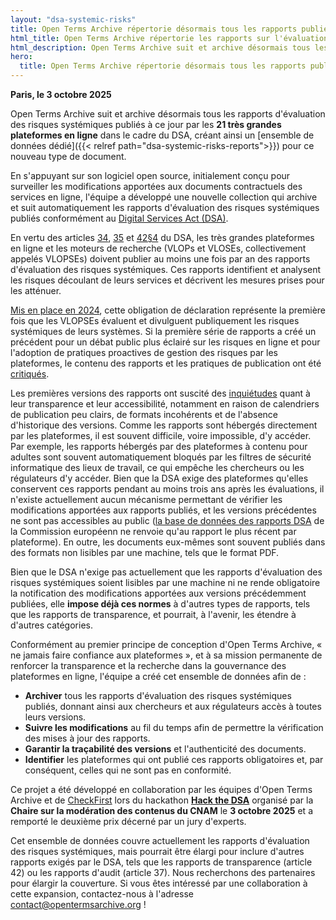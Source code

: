 ```yaml
---
layout: "dsa-systemic-risks"
title: Open Terms Archive répertorie désormais tous les rapports publiés dans le cadre du DSA sur l'évaluation des risques systémiques des très grandes plateformes en ligne.
html_title: Open Terms Archive répertorie les rapports sur l'évaluation des risques systémiques
html_description: Open Terms Archive suit et archive désormais tous les rapports d’évaluation des risques systémiques publiés à ce jour par les 21 très grandes plateformes en ligne dans le cadre du DSA, créant ainsi un ensemble de données dédié pour ce nouveau type de document.
hero:
  title: Open Terms Archive répertorie désormais tous les rapports publiés dans le cadre du DSA sur l'évaluation des risques systémiques des très grandes plateformes en ligne.
---
```


**Paris, le 3 octobre 2025**

Open Terms Archive suit et archive désormais tous les rapports d'évaluation des risques systémiques publiés à ce jour par les **21 très grandes plateformes en ligne** dans le cadre du DSA, créant ainsi un [ensemble de données dédié]({{< relref path="dsa-systemic-risks-reports">}}) pour ce nouveau type de document.

En s'appuyant sur son logiciel open source, initialement conçu pour surveiller les modifications apportées aux documents contractuels des services en ligne, l'équipe a développé une nouvelle collection qui archive et suit automatiquement les rapports d'évaluation des risques systémiques publiés conformément au [Digital Services Act (DSA)](https://www.eu-digital-services-act.com/Digital_Services_Act_Articles.html).

En vertu des articles [34](https://www.eu-digital-services-act.com/Digital_Services_Act_Article_34.html), [35](https://www.eu-digital-services-act.com/Digital_Services_Act_Article_35.html) et [42§4](https://www.eu-digital-services-act.com/Digital_Services_Act_Article_42.html) du DSA, les très grandes plateformes en ligne et les moteurs de recherche (VLOPs et VLOSEs, collectivement appelés VLOPSEs) doivent publier au moins une fois par an des rapports d'évaluation des risques systémiques. Ces rapports identifient et analysent les risques découlant de leurs services et décrivent les mesures prises pour les atténuer.

[Mis en place en 2024](https://digital-strategy.ec.europa.eu/en/news/very-large-online-platforms-and-search-engines-publish-first-risk-assessment-and-audit-reports), cette obligation de déclaration représente la première fois que les VLOPSEs évaluent et divulguent publiquement les risques systémiques de leurs systèmes. Si la première série de rapports a créé un précédent pour un débat public plus éclairé sur les risques en ligne et pour l'adoption de pratiques proactives de gestion des risques par les plateformes, le contenu des rapports et les pratiques de publication ont été [critiqués](https://kgi.georgetown.edu/research-and-commentary/systemic-risk-assessment-under-the-digital-services-act).

Les premières versions des rapports ont suscité des [inquiétudes](https://dsa-observatory.eu/2024/12/09/dsa-risk-assessment-reports-are-in-a-guide-to-the-first-rollout-and-whats-next/) quant à leur transparence et leur accessibilité, notamment en raison de calendriers de publication peu clairs, de formats incohérents et de l'absence d'historique des versions. Comme les rapports sont hébergés directement par les plateformes, il est souvent difficile, voire impossible, d'y accéder. Par exemple, les rapports hébergés par des plateformes à contenu pour adultes sont souvent automatiquement bloqués par les filtres de sécurité informatique des lieux de travail, ce qui empêche les chercheurs ou les régulateurs d'y accéder. Bien que la DSA exige des plateformes qu'elles conservent ces rapports pendant au moins trois ans après les évaluations, il n'existe actuellement aucun mécanisme permettant de vérifier les modifications apportées aux rapports publiés, et les versions précédentes ne sont pas accessibles au public ([la base de données des rapports DSA](https://digital-strategy.ec.europa.eu/en/policies/dsa-brings-transparency) de la Commission européenn  ne renvoie qu'au rapport le plus récent par plateforme). En outre, les documents eux-mêmes sont souvent publiés dans des formats non lisibles par une machine, tels que le format PDF.

Bien que le DSA n'exige pas actuellement que les rapports d'évaluation des risques systémiques soient lisibles par une machine ni ne rende obligatoire la notification des modifications apportées aux versions précédemment publiées, elle **impose déjà ces normes** à d'autres types de rapports, tels que les rapports de transparence, et pourrait, à l'avenir, les étendre à d'autres catégories.

Conformément au premier principe de conception d'Open Terms Archive, « ne jamais faire confiance aux plateformes », et à sa mission permanente de renforcer la transparence et la recherche dans la gouvernance des plateformes en ligne, l'équipe a créé cet ensemble de données afin de :

- **Archiver** tous les rapports d'évaluation des risques systémiques publiés, donnant ainsi aux chercheurs et aux régulateurs accès à toutes leurs versions.
- **Suivre les modifications** au fil du temps afin de permettre la vérification des mises à jour des rapports.
- **Garantir la traçabilité des versions** et l'authenticité des documents.
- **Identifier** les plateformes qui ont publié ces rapports obligatoires et, par conséquent, celles qui ne sont pas en conformité.

Ce projet a été développé en collaboration par les équipes d'Open Terms Archive et de [CheckFirst](https://checkfirst.network) lors du hackathon [**Hack the DSA**](https://regulation-tech.cnam.fr/hack-the-dsa/) organisé par la **Chaire sur la modération des contenus du CNAM** le **3 octobre 2025** et a remporté le deuxième prix décerné par un jury d'experts.

Cet ensemble de données couvre actuellement les rapports d'évaluation des risques systémiques, mais pourrait être élargi pour inclure d'autres rapports exigés par le DSA, tels que les rapports de transparence (article 42) ou les rapports d'audit (article 37). Nous recherchons des partenaires pour élargir la couverture. Si vous êtes intéressé par une collaboration à cette expansion, contactez-nous à l'adresse <contact@opentermsarchive.org> !
